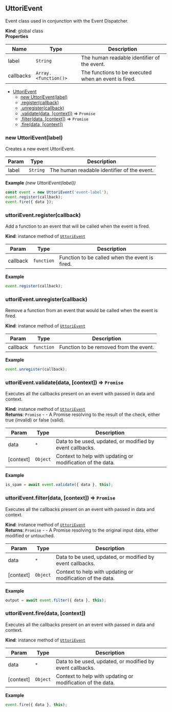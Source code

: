 <a name="UttoriEvent"></a>

## UttoriEvent
Event class used in conjunction with the Event Dispatcher.

**Kind**: global class  
**Properties**

| Name | Type | Description |
| --- | --- | --- |
| label | <code>String</code> | The human readable identifier of the event. |
| callbacks | <code>Array.&lt;function()&gt;</code> | The functions to be executed when an event is fired. |


* [UttoriEvent](#UttoriEvent)
    * [new UttoriEvent(label)](#new_UttoriEvent_new)
    * [.register(callback)](#UttoriEvent+register)
    * [.unregister(callback)](#UttoriEvent+unregister)
    * [.validate(data, [context])](#UttoriEvent+validate) ⇒ <code>Promise</code>
    * [.filter(data, [context])](#UttoriEvent+filter) ⇒ <code>Promise</code>
    * [.fire(data, [context])](#UttoriEvent+fire)

<a name="new_UttoriEvent_new"></a>

### new UttoriEvent(label)
Creates a new event UttoriEvent.


| Param | Type | Description |
| --- | --- | --- |
| label | <code>String</code> | The human readable identifier of the event. |

**Example** *(new UttoriEvent(label))*  
```js
const event = new UttoriEvent('event-label');
event.register(callback);
event.fire({ data });
```
<a name="UttoriEvent+register"></a>

### uttoriEvent.register(callback)
Add a function to an event that will be called when the event is fired.

**Kind**: instance method of [<code>UttoriEvent</code>](#UttoriEvent)  

| Param | Type | Description |
| --- | --- | --- |
| callback | <code>function</code> | Function to be called when the event is fired. |

**Example**  
```js
event.register(callback);
```
<a name="UttoriEvent+unregister"></a>

### uttoriEvent.unregister(callback)
Remove a function from an event that would be called when the event is fired.

**Kind**: instance method of [<code>UttoriEvent</code>](#UttoriEvent)  

| Param | Type | Description |
| --- | --- | --- |
| callback | <code>function</code> | Function to be removed from the event. |

**Example**  
```js
event.unregister(callback);
```
<a name="UttoriEvent+validate"></a>

### uttoriEvent.validate(data, [context]) ⇒ <code>Promise</code>
Executes all the callbacks present on an event with passed in data and context.

**Kind**: instance method of [<code>UttoriEvent</code>](#UttoriEvent)  
**Returns**: <code>Promise</code> - - A Promise resolving to the result of the check, either true (invalid) or false (valid).  

| Param | Type | Description |
| --- | --- | --- |
| data | <code>\*</code> | Data to be used, updated, or modified by event callbacks. |
| [context] | <code>Object</code> | Context to help with updating or modification of the data. |

**Example**  
```js
is_spam = await event.validate({ data }, this);
```
<a name="UttoriEvent+filter"></a>

### uttoriEvent.filter(data, [context]) ⇒ <code>Promise</code>
Executes all the callbacks present on an event with passed in data and context.

**Kind**: instance method of [<code>UttoriEvent</code>](#UttoriEvent)  
**Returns**: <code>Promise</code> - - A Promise resolving to the original input data, either modified or untouched.  

| Param | Type | Description |
| --- | --- | --- |
| data | <code>\*</code> | Data to be used, updated, or modified by event callbacks. |
| [context] | <code>Object</code> | Context to help with updating or modification of the data. |

**Example**  
```js
output = await event.filter({ data }, this);
```
<a name="UttoriEvent+fire"></a>

### uttoriEvent.fire(data, [context])
Executes all the callbacks present on an event with passed in data and context.

**Kind**: instance method of [<code>UttoriEvent</code>](#UttoriEvent)  

| Param | Type | Description |
| --- | --- | --- |
| data | <code>\*</code> | Data to be used, updated, or modified by event callbacks. |
| [context] | <code>Object</code> | Context to help with updating or modification of the data. |

**Example**  
```js
event.fire({ data }, this);
```
